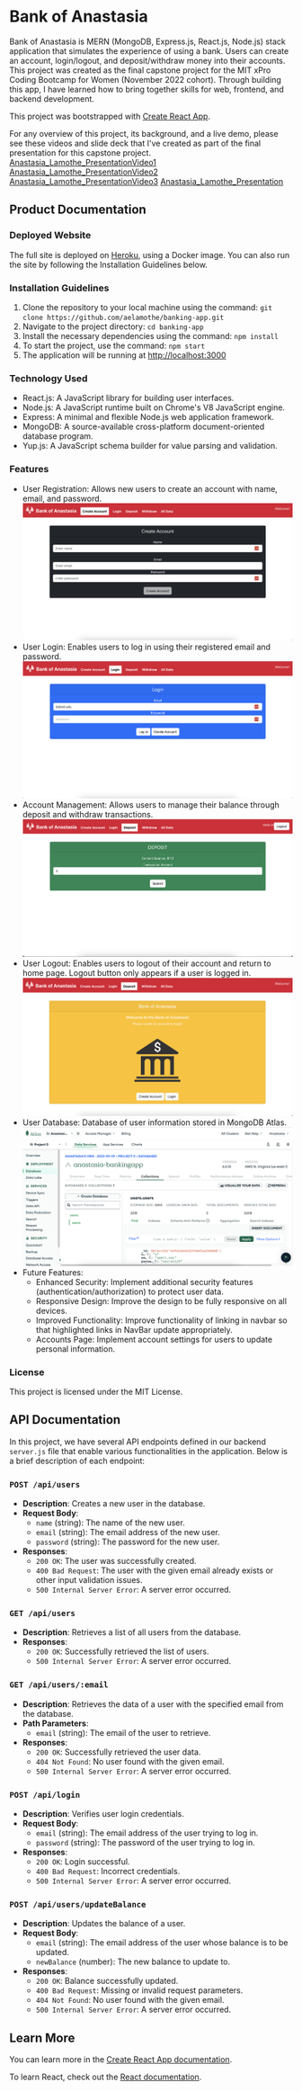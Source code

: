 # Bank of Anastasia

Bank of Anastasia is MERN (MongoDB, Express.js, React.js, Node.js) stack application that simulates the experience of using a bank. Users can create an account, login/logout, and deposit/withdraw money into their accounts. This project was created as the final capstone project for the MIT xPro Coding Bootcamp for Women (November 2022 cohort). Through building this app, I have learned how to bring together skills for web, frontend, and backend development.

This project was bootstrapped with [Create React App](https://github.com/facebook/create-react-app).

For any overview of this project, its background, and a live demo, please see these videos and slide deck that I've created as part of the final presentation for this capstone project.
[Anastasia_Lamothe_PresentationVideo1](https://www.loom.com/share/2bed0f85a5394b8aa06c63715e11fbdd?sid=e8e66545-5e8f-47cb-b8d6-c8013a4ed622)
[Anastasia_Lamothe_PresentationVideo2](https://www.loom.com/share/6e2c5df4a4204fb489ed06bfe6442b73?sid=bb6156c1-7a8f-4842-ab5d-653e4a3cd664)
[Anastasia_Lamothe_PresentationVideo3](https://www.loom.com/share/403cfc0d4e0f41f6bf4865e1fc460981?sid=da461b87-558f-4010-af68-bac0af2e4cf5)
[Anastasia_Lamothe_Presentation](https://docs.google.com/presentation/d/1x55PXasFzKKdXC1NVu4rMLlDsZ52HjLUikV1XM0EOPM/edit?usp=sharing)

## Product Documentation

### Deployed Website

The full site is deployed on [Heroku](https://anastasia-lamothefullbankapp-e1b31bc0a03a.herokuapp.com/#/), using a Docker image. You can also run the site by following the Installation Guidelines below.

### Installation Guidelines

1. Clone the repository to your local machine using the command: `git clone https://github.com/aelamothe/banking-app.git`
2. Navigate to the project directory: `cd banking-app`
3. Install the necessary dependencies using the command: `npm install`
4. To start the project, use the command: `npm start`
5. The application will be running at [http://localhost:3000](http://localhost:3000)

### Technology Used

- React.js: A JavaScript library for building user interfaces.
- Node.js: A JavaScript runtime built on Chrome's V8 JavaScript engine.
- Express: A minimal and flexible Node.js web application framework.
- MongoDB: A source-available cross-platform document-oriented database program.
- Yup.js: A JavaScript schema builder for value parsing and validation.

### Features

- User Registration: Allows new users to create an account with name, email, and password.
  ![Create Account Page](./screenshots/createaccount.png)
- User Login: Enables users to log in using their registered email and password.
  ![Login Functionality](./screenshots/login.png)
- Account Management: Allows users to manage their balance through deposit and withdraw transactions.
  ![Transaction Functionality](./screenshots/transaction.png)
- User Logout: Enables users to logout of their account and return to home page. Logout button only appears if a user is logged in.
  ![Logout Functionality](./screenshots/logout.png)
- User Database: Database of user information stored in MongoDB Atlas.
  ![Database](./screenshots/db1.png)
- Future Features:
  - Enhanced Security: Implement additional security features (authentication/authorization) to protect user data.
  - Responsive Design: Improve the design to be fully responsive on all devices.
  - Improved Functionality: Improve functionality of linking in navbar so that highlighted links in NavBar update appropriately.
  - Accounts Page: Implement account settings for users to update personal information.

### License

This project is licensed under the MIT License.

## API Documentation

In this project, we have several API endpoints defined in our backend `server.js` file that enable various functionalities in the application. Below is a brief description of each endpoint:

### `POST /api/users`

- **Description**: Creates a new user in the database.
- **Request Body**:
  - `name` (string): The name of the new user.
  - `email` (string): The email address of the new user.
  - `password` (string): The password for the new user.
- **Responses**:
  - `200 OK`: The user was successfully created.
  - `400 Bad Request`: The user with the given email already exists or other input validation issues.
  - `500 Internal Server Error`: A server error occurred.

### `GET /api/users`

- **Description**: Retrieves a list of all users from the database.
- **Responses**:
  - `200 OK`: Successfully retrieved the list of users.
  - `500 Internal Server Error`: A server error occurred.

### `GET /api/users/:email`

- **Description**: Retrieves the data of a user with the specified email from the database.
- **Path Parameters**:
  - `email` (string): The email of the user to retrieve.
- **Responses**:
  - `200 OK`: Successfully retrieved the user data.
  - `404 Not Found`: No user found with the given email.
  - `500 Internal Server Error`: A server error occurred.

### `POST /api/login`

- **Description**: Verifies user login credentials.
- **Request Body**:
  - `email` (string): The email address of the user trying to log in.
  - `password` (string): The password of the user trying to log in.
- **Responses**:
  - `200 OK`: Login successful.
  - `400 Bad Request`: Incorrect credentials.
  - `500 Internal Server Error`: A server error occurred.

### `POST /api/users/updateBalance`

- **Description**: Updates the balance of a user.
- **Request Body**:
  - `email` (string): The email address of the user whose balance is to be updated.
  - `newBalance` (number): The new balance to update to.
- **Responses**:
  - `200 OK`: Balance successfully updated.
  - `400 Bad Request`: Missing or invalid request parameters.
  - `404 Not Found`: No user found with the given email.
  - `500 Internal Server Error`: A server error occurred.

## Learn More

You can learn more in the [Create React App documentation](https://facebook.github.io/create-react-app/docs/getting-started).

To learn React, check out the [React documentation](https://reactjs.org/).
